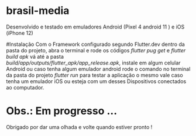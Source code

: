 # brasil-media

Desenvolvido e testado em emuladores Android (Pixel 4 android 11 ) e iOS (iPhone 12)

#Instalação
 Com o Framework configurado segundo Flutter.dev dentro da pasta do projeto, abra o terminal e rode os códigos *flutter pug get* e *flutter build apk* vá até a pasta   
*build/app/outputs/flutter_apk/app_release.apk*, instale em algum celular Android ou caso tenha algum emulador android rode o comando no terminal da pasta do projeto *flutter run*   para testar a aplicação o mesmo vale caso tenha um emulador iOS ou esteja com um desses Dispositivos conectados ao computador.

# Obs.: Em progresso ...

Obrigado por dar uma olhada
e 
volte quando estiver pronto !
